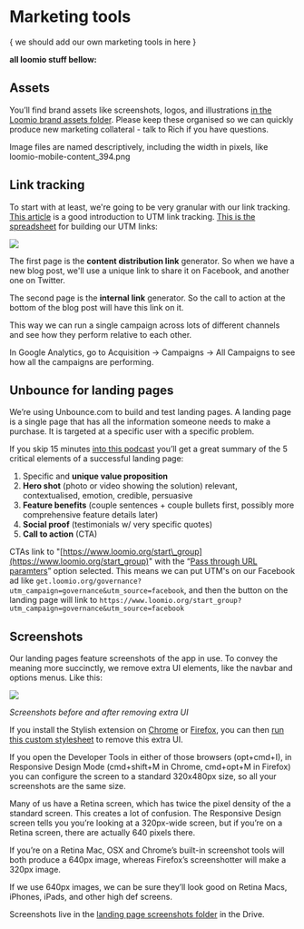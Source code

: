 # Marketing tools

{ we should add our own marketing tools in here }





**all loomio stuff bellow:**

## Assets

You’ll find brand assets like screenshots, logos, and illustrations [in the Loomio brand assets folder](https://drive.google.com/open?id=0By3lxDcQiC3Oc29SYjA1MkVkXzA). Please keep these organised so we can quickly produce new marketing collateral - talk to Rich if you have questions.

Image files are named descriptively, including the width in pixels, like loomio-mobile-content\_394.png

## Link tracking

To start with at least, we're going to be very granular with our link tracking. [This article](https://github.com/simontegg/marketing/wiki/Marketing-Analytics) is a good introduction to UTM link tracking. [This is the spreadsheet](https://docs.google.com/spreadsheets/d/1zP3jNePhTSzmDoTK2yHoQwdHxD5jyXN311IQli2JtPs/edit#gid=0) for building our UTM links:

![](https://i.imgur.com/v2Z46yx.png)

The first page is the **content distribution link** generator. So when we have a new blog post, we'll use a unique link to share it on Facebook, and another one on Twitter.

The second page is the **internal link** generator. So the call to action at the bottom of the blog post will have this link on it.

This way we can run a single campaign across lots of different channels and see how they perform relative to each other.

In Google Analytics, go to Acquisition -&gt; Campaigns -&gt; All Campaigns to see how all the campaigns are performing.

## Unbounce for landing pages

We’re using Unbounce.com to build and test landing pages. A landing page is a single page that has all the information someone needs to make a purchase. It is targeted at a specific user with a specific problem.

If you skip 15 minutes [into this podcast](https://soundcloud.com/nextview/22-landing-pages-that-convert-oli-gardner-unbounce) you’ll get a great summary of the 5 critical elements of a successful landing page:

1. Specific and **unique value proposition**
2. **Hero shot** \(photo or video showing the solution\) relevant, contextualised, emotion, credible, persuasive
3. **Feature benefits** \(couple sentences + couple bullets first, possibly more comprehensive feature details later\)
4. **Social proof** \(testimonials w/ very specific quotes\)
5. **Call to action** \(CTA\)

CTAs link to "[https://www.loomio.org/start\_group](https://www.loomio.org/start_group)" with the “[Pass through URL paramters](http://documentation.unbounce.com/hc/en-us/articles/203805714?_ga=1.147783351.1616129681.1468286578#content5)” option selected. This means we can put UTM's on our Facebook ad like `get.loomio.org/governance?utm_campaign=governance&utm_source=facebook`, and then the button on the landing page will link to `https://www.loomio.org/start_group?utm_campaign=governance&utm_source=facebook`

## Screenshots

Our landing pages feature screenshots of the app in use. To convey the meaning more succinctly, we remove extra UI elements, like the navbar and options menus. Like this:

![](img/screenshots_before_and_after.png)

_Screenshots before and after removing extra UI_

If you install the Stylish extension on [Chrome](https://chrome.google.com/webstore/detail/stylish/fjnbnpbmkenffdnngjfgmeleoegfcffe?hl=en) or [Firefox](https://addons.mozilla.org/en-US/firefox/addon/stylish/), you can then [run this custom stylesheet](https://userstyles.org/styles/130773/loomio-marketing-screenshots-active) to remove this extra UI.

If you open the Developer Tools in either of those browsers \(opt+cmd+I\), in Responsive Design Mode \(cmd+shift+M in Chrome, cmd+opt+M in Firefox\) you can configure the screen to a standard 320x480px size, so all your screenshots are the same size.

Many of us have a Retina screen, which has twice the pixel density of the a standard screen. This creates a lot of confusion. The Responsive Design screen tells you you’re looking at a 320px-wide screen, but if you’re on a Retina screen, there are actually 640 pixels there.

If you’re on a Retina Mac, OSX and Chrome’s built-in screenshot tools will both produce a 640px image, whereas Firefox’s screenshotter will make a 320px image.

If we use 640px images, we can be sure they’ll look good on Retina Macs, iPhones, iPads, and other high def screens.

Screenshots live in the [landing page screenshots folder](https://drive.google.com/open?id=0Bxr3iqrIRxyQSHYxYzRwb2w5Yms) in the Drive.

